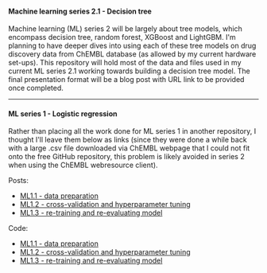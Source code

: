 #### **Machine learning series 2.1 - Decision tree**

Machine learning (ML) series 2 will be largely about tree models, which encompass decision tree, random forest, XGBoost and LightGBM. I'm planning to have deeper dives into using each of these tree models on drug discovery data from ChEMBL database (as allowed by my current hardware set-ups). This repository will hold most of the data and files used in my current ML series 2.1 working towards building a decision tree model. The final presentation format will be a blog post with URL link to be provided once completed.

---

#### **ML series 1 - Logistic regression**

Rather than placing all the work done for ML series 1 in another repository, I thought I'll leave them below as links (since they were done a while back with a large .csv file downloaded via ChEMBL webpage that I could not fit onto the free GitHub repository, this problem is likely avoided in series 2 when using the ChEMBL webresource client).

Posts: 
* [ML1.1 - data preparation](https://jhylin.github.io/Data_in_life_blog/posts/08_ML1-1_Small_molecules_in_ChEMBL_database/ML1-1_chembl_cpds.html)
* [ML1.2 - cross-validation and hyperparameter tuning](https://jhylin.github.io/Data_in_life_blog/posts/10_ML1-2_Small_molecules_in_ChEMBL_database/ML1-2_chembl_cpds.html)
* [ML1.3 - re-training and re-evaluating model](https://jhylin.github.io/Data_in_life_blog/posts/11_ML1-3_Small_molecules_in_ChEMBL_database/ML1-3_chembl_cpds.html)

Code: 
* [ML1.1 - data preparation](https://github.com/jhylin/Data_in_life_blog/blob/main/posts/08_ML1-1_Small_molecules_in_ChEMBL_database/ML1-1_chembl_cpds.qmd) 
* [ML1.2 - cross-validation and hyperparameter tuning](https://github.com/jhylin/Data_in_life_blog/blob/main/posts/10_ML1-2_Small_molecules_in_ChEMBL_database/ML1-2_chembl_cpds.qmd)
* [ML1.3 - re-training and re-evaluating model](https://github.com/jhylin/Data_in_life_blog/blob/main/posts/11_ML1-3_Small_molecules_in_ChEMBL_database/ML1-3_chembl_cpds.qmd)
